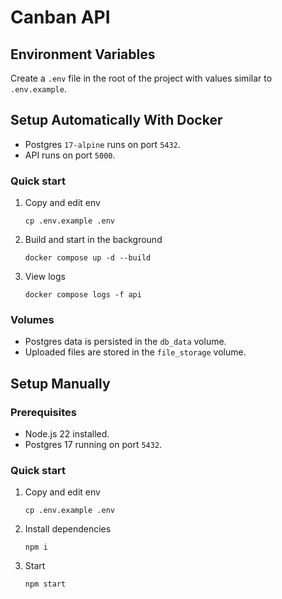 # Canban API

## Environment Variables

Create a `.env` file in the root of the project with values similar to `.env.example`.

## Setup Automatically With Docker

- Postgres `17-alpine` runs on port `5432`.
- API runs on port `5000`.

### Quick start

1. Copy and edit env
   ```shell
   cp .env.example .env
   ```
2. Build and start in the background
   ```shell
   docker compose up -d --build
   ```
3. View logs
   ```shell
   docker compose logs -f api
   ```

### Volumes

- Postgres data is persisted in the `db_data` volume.
- Uploaded files are stored in the `file_storage` volume.

## Setup Manually

### Prerequisites

- Node.js 22 installed.
- Postgres 17 running on port `5432`.

### Quick start

1. Copy and edit env
   ```shell
   cp .env.example .env
   ```
2. Install dependencies
   ```shell
   npm i
   ```
3. Start
   ```shell
   npm start
   ```
